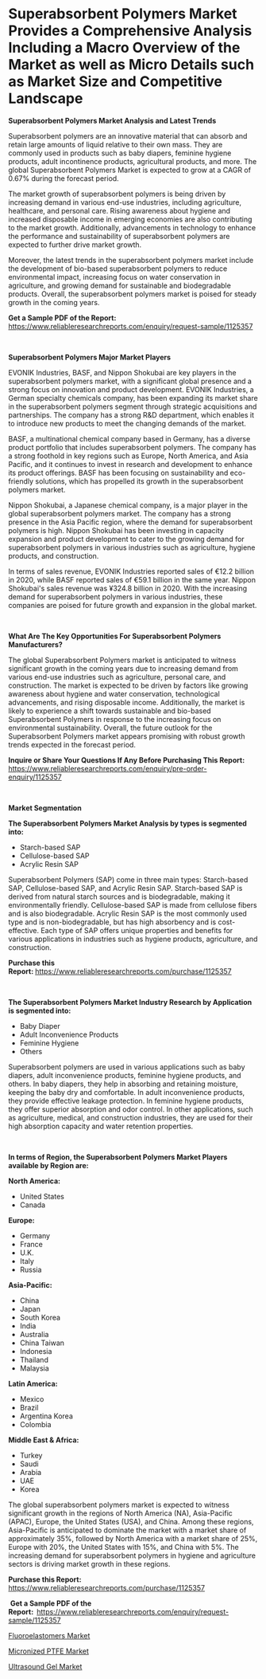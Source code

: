 <p><h1>Superabsorbent Polymers Market Provides a Comprehensive Analysis Including a Macro Overview of the Market as well as Micro Details such as Market Size and Competitive Landscape</h1></p><p><strong>Superabsorbent Polymers Market Analysis and Latest Trends</strong></p>
<p><p>Superabsorbent polymers are an innovative material that can absorb and retain large amounts of liquid relative to their own mass. They are commonly used in products such as baby diapers, feminine hygiene products, adult incontinence products, agricultural products, and more. The global Superabsorbent Polymers Market is expected to grow at a CAGR of 0.67% during the forecast period.</p><p>The market growth of superabsorbent polymers is being driven by increasing demand in various end-use industries, including agriculture, healthcare, and personal care. Rising awareness about hygiene and increased disposable income in emerging economies are also contributing to the market growth. Additionally, advancements in technology to enhance the performance and sustainability of superabsorbent polymers are expected to further drive market growth.</p><p>Moreover, the latest trends in the superabsorbent polymers market include the development of bio-based superabsorbent polymers to reduce environmental impact, increasing focus on water conservation in agriculture, and growing demand for sustainable and biodegradable products. Overall, the superabsorbent polymers market is poised for steady growth in the coming years.</p></p>
<p><strong>Get a Sample PDF of the Report:&nbsp;</strong> <a href="https://www.reliableresearchreports.com/enquiry/request-sample/1125357">https://www.reliableresearchreports.com/enquiry/request-sample/1125357</a></p>
<p>&nbsp;</p>
<p><strong>Superabsorbent Polymers Major Market Players</strong></p>
<p><p>EVONIK Industries, BASF, and Nippon Shokubai are key players in the superabsorbent polymers market, with a significant global presence and a strong focus on innovation and product development. EVONIK Industries, a German specialty chemicals company, has been expanding its market share in the superabsorbent polymers segment through strategic acquisitions and partnerships. The company has a strong R&D department, which enables it to introduce new products to meet the changing demands of the market.</p><p>BASF, a multinational chemical company based in Germany, has a diverse product portfolio that includes superabsorbent polymers. The company has a strong foothold in key regions such as Europe, North America, and Asia Pacific, and it continues to invest in research and development to enhance its product offerings. BASF has been focusing on sustainability and eco-friendly solutions, which has propelled its growth in the superabsorbent polymers market.</p><p>Nippon Shokubai, a Japanese chemical company, is a major player in the global superabsorbent polymers market. The company has a strong presence in the Asia Pacific region, where the demand for superabsorbent polymers is high. Nippon Shokubai has been investing in capacity expansion and product development to cater to the growing demand for superabsorbent polymers in various industries such as agriculture, hygiene products, and construction.</p><p>In terms of sales revenue, EVONIK Industries reported sales of €12.2 billion in 2020, while BASF reported sales of €59.1 billion in the same year. Nippon Shokubai's sales revenue was ¥324.8 billion in 2020. With the increasing demand for superabsorbent polymers in various industries, these companies are poised for future growth and expansion in the global market.</p></p>
<p>&nbsp;</p>
<p><strong>What Are The Key Opportunities For Superabsorbent Polymers Manufacturers?</strong></p>
<p><p>The global Superabsorbent Polymers market is anticipated to witness significant growth in the coming years due to increasing demand from various end-use industries such as agriculture, personal care, and construction. The market is expected to be driven by factors like growing awareness about hygiene and water conservation, technological advancements, and rising disposable income. Additionally, the market is likely to experience a shift towards sustainable and bio-based Superabsorbent Polymers in response to the increasing focus on environmental sustainability. Overall, the future outlook for the Superabsorbent Polymers market appears promising with robust growth trends expected in the forecast period.</p></p>
<p><strong>Inquire or Share Your Questions If Any Before Purchasing This Report:</strong> <a href="https://www.reliableresearchreports.com/enquiry/pre-order-enquiry/1125357">https://www.reliableresearchreports.com/enquiry/pre-order-enquiry/1125357</a></p>
<p>&nbsp;</p>
<p><strong>Market Segmentation</strong></p>
<p><strong>The Superabsorbent Polymers Market Analysis by types is segmented into:</strong></p>
<p><ul><li>Starch-based SAP</li><li>Cellulose-based SAP</li><li>Acrylic Resin SAP</li></ul></p>
<p><p>Superabsorbent Polymers (SAP) come in three main types: Starch-based SAP, Cellulose-based SAP, and Acrylic Resin SAP. Starch-based SAP is derived from natural starch sources and is biodegradable, making it environmentally friendly. Cellulose-based SAP is made from cellulose fibers and is also biodegradable. Acrylic Resin SAP is the most commonly used type and is non-biodegradable, but has high absorbency and is cost-effective. Each type of SAP offers unique properties and benefits for various applications in industries such as hygiene products, agriculture, and construction.</p></p>
<p><strong>Purchase this Report:&nbsp;</strong><a href="https://www.reliableresearchreports.com/purchase/1125357">https://www.reliableresearchreports.com/purchase/1125357</a></p>
<p>&nbsp;</p>
<p><strong>The Superabsorbent Polymers Market Industry Research by Application is segmented into:</strong></p>
<p><ul><li>Baby Diaper</li><li>Adult Inconvenience Products</li><li>Feminine Hygiene</li><li>Others</li></ul></p>
<p><p>Superabsorbent polymers are used in various applications such as baby diapers, adult inconvenience products, feminine hygiene products, and others. In baby diapers, they help in absorbing and retaining moisture, keeping the baby dry and comfortable. In adult inconvenience products, they provide effective leakage protection. In feminine hygiene products, they offer superior absorption and odor control. In other applications, such as agriculture, medical, and construction industries, they are used for their high absorption capacity and water retention properties.</p></p>
<p>&nbsp;</p>
<p><strong>In terms of Region, the Superabsorbent Polymers Market Players available by Region are:</strong></p>
<p>
    <p> <strong> North America: </strong>
        <ul>
            <li>United States</li>
            <li>Canada</li>
        </ul>
        </p> 
    <p> <strong> Europe: </strong>
        <ul>
            <li>Germany</li>
            <li>France</li>
            <li>U.K.</li>
            <li>Italy</li>
            <li>Russia</li>
        </ul>
        </p> 
    <p> <strong> Asia-Pacific: </strong>
        <ul>
            <li>China</li>
            <li>Japan</li>
            <li>South Korea</li>
            <li>India</li>
            <li>Australia</li>
            <li>China Taiwan</li>
            <li>Indonesia</li>
            <li>Thailand</li>
            <li>Malaysia</li>
        </ul>
        </p> 
    <p> <strong> Latin America: </strong>
        <ul>
            <li>Mexico</li>
            <li>Brazil</li>
            <li>Argentina Korea</li>
            <li>Colombia</li>
        </ul>
        </p> 
    <p> <strong> Middle East & Africa: </strong>
        <ul>
            <li>Turkey</li>
            <li>Saudi</li>
            <li>Arabia</li>
            <li>UAE</li>
            <li>Korea</li>
        </ul>
    </p>
    </p>
<p><p>The global superabsorbent polymers market is expected to witness significant growth in the regions of North America (NA), Asia-Pacific (APAC), Europe, the United States (USA), and China. Among these regions, Asia-Pacific is anticipated to dominate the market with a market share of approximately 35%, followed by North America with a market share of 25%, Europe with 20%, the United States with 15%, and China with 5%. The increasing demand for superabsorbent polymers in hygiene and agriculture sectors is driving market growth in these regions.</p></p>
<p><strong>Purchase this Report: </strong><a href="https://www.reliableresearchreports.com/purchase/1125357">https://www.reliableresearchreports.com/purchase/1125357</a></p>
<p>&nbsp;<strong>Get a Sample PDF of the Report:&nbsp;&nbsp;</strong><a href="https://www.reliableresearchreports.com/enquiry/request-sample/1125357">https://www.reliableresearchreports.com/enquiry/request-sample/1125357</a></p>
<p><strong></strong></p>
<p><p><a href="https://github.com/nicholepatriciadoylenwnrjr0/Market-Research-Report-List-1/blob/main/fluoroelastomers-market.md">Fluoroelastomers Market</a></p><p><a href="https://github.com/wwwkeltoum/Market-Research-Report-List-2/blob/main/micronized-ptfe-market.md">Micronized PTFE Market</a></p><p><a href="https://github.com/gamblestampleyjenny50m5sl6/Market-Research-Report-List-1/blob/main/ultrasound-gel-market.md">Ultrasound Gel Market</a></p></p>